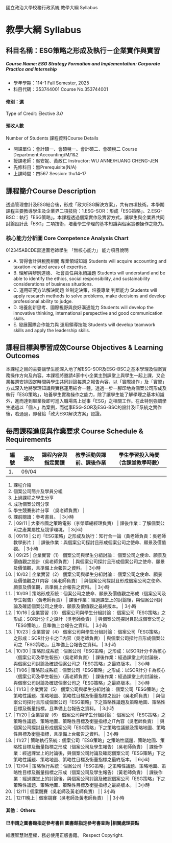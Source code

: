 國立政治大學校務行政系統 教學大綱 Syllabus
# 教學大綱 Syllabus
##  科目名稱：ESG策略之形成及執行－企業實作與實習
#####  Course Name: ESG Strategy Formation and Implementation: Corporate Practice and Internship
  * 學年學期：114-1 Fall Semester, 2025 
  * 科目代碼：353744001 Course No.353744001
#### 修別：選
Type of Credit: Elective 
_3.0_
#### 預收人數
Number of Students
課程資料Course Details
  * 開課單位：會計碩一、會碩稅一、會計碩二、會碩稅二 Course Department:Accounting/M/1&2 
  * 授課老師：吳安妮、黃政仁 Instructor: WU ANNE/HUANG CHENG-JEN 
  * 先修科目：無Prerequisite(N/A)
  * 上課時間：四567 Session: thu14-17
##  課程簡介Course Description
透過管理會計及ESG結合後，形成「政大ESG解決方案」，共有四項技術。本學期課程主要教導學生及企業界二項技術：1.ESG-SOR：形成「ESG策略」、2.ESG-BSC：執行「ESG策略」。本課程透過個案實作及實習方式，讓學生與企業界共同討論設計此「ESG」二項技術，培養學生學理的基本知識與個案實務操作之能力。
###  核心能力分析圖 Core Competence Analysis Chart
012345ABCDE雷達圖老師學生
「無核心能力」 
能力項目說明
  * A. 習得會計與稅務相關 專業領域知識 Students will acquire accounting and taxation-related areas of expertise.
  * B. 理解與辨別道德、 社會責任與永續議題 Students will understand and be able to identify the ethics, social responsibility, and sustainability considerations of business situations.
  * C. 運用研究方法解決問題 並制定決策，培養專業 判斷能力 Students will apply research methods to solve problems, make decisions and develop professional ability to judge.
  * D. 培養創新思考、國際視野與良好溝通能力 Students will develop the innovative thinking, international perspective and good communication skills.
  * E. 發展團隊合作能力與 運用領導技能 Students will develop teamwork skills and apply the leadership skills.
##  課程目標與學習成效Course Objectives & Learning Outcomes 
本課程之目的主要讓學生能深入地了解ESG-SOR及ESG-BSC之基本學理及個案實務操作方向及內容。本課程將邀請4家中小企業主到課堂上與學生一起上課，又企業每週安排固定時間與學生共同討論每週之報告內容，以「實際操作」及「實習」方式深入地將學理知識與實務運用結合一體，透過一步一腳印地為個案公司形成及執行「ESG策略」，培養學生實務操作之能力，除了讓學生能了解學理之基本知識外，進而達到畢業後即可進入職場馬上從事「ESG」之相關工作。在此特別強調學生透過以「個人」為案例，而從事ESG-SOR及ESG-BSC的設計及IT系統之實作後，若通過，即發給「政大ESG解決方案」認證。
##  每周課程進度與作業要求 Course Schedule & Requirements
編號 |  週次 |  課程內容與指定閱讀 |  教學活動與課前、課後作業 |  學生學習投入時間 （含課堂教學時數）  
---|---|---|---|---  
1. |  09/04 | 
  1. 課程介紹
  2. 個案公司簡介及學員分組
  3. 上過課程之學生分享
  4. 成功個案公司分享
  5. 學生競賽影片分享
（吳老師負責） | 
  1. 課前閱讀：參考書目。
|  3小時  
2. |  09/11 |  大秦帝國之策略電影（李榮華總經理負責） |  課後作業：了解個案公司之產業屬性及競爭環境。 |  3小時  
3. |  09/18 |  公司「ESG策略」之形成及執行：知行合一論（黃老師負責：吳老師教學影片 ） |  課後作業：與個案公司探討且形成個案公司之使命、願景及價值觀。 |  3小時  
4. |  09/25 |  企業實習（1） 個案公司與學生分組討論： 個案公司之使命、願景及價值觀之設計（吳老師負責） |  與個案公司探討且形成個案公司之使命、願景及價值觀，且準備上台報告之資料。 |  3小時  
5. |  10/02 |  企業實習（2） 個案公司與學生分組討論： 個案公司之使命、願景及價值觀之IT内容（吳老師負責） |  與個案公司探討且形成個案公司之使命、願景及價值觀，且準備上台報告之資料。 |  3小時  
6. |  10/09 |  策略形成系統：個案公司之使命、願景及價值觀之形成（個案公司及學生報告）（黃老師負責） |  課後作業：經過課堂上的討論後，與個案公司討論及確認個案公司之使命、願景及價值觀之最終版本。 |  3小時  
7. |  10/16 |  企業實習（3） 個案公司與學生分組討論： 個案公司「ESG策略」之形成：SOR計分卡之設計（吳老師負責） |  與個案公司探討且形成個案公司之「ESG策略」，且準備上台報告之資料。 |  3小時  
8. |  10/23 |  企業實習（4） 個案公司與學生分組討論： 個案公司「ESG策略」之形成：SOR計分卡之IT内容（吳老師負責） |  與個案公司探討且形成個案公司之「ESG策略」，且準備上台報告之資料。 |  3小時  
9. |  10/30 |  策略形成系統：個案公司「ESG策略」之形成：以SOR計分卡為核心（個案公司及學生報告）（吳老師負責） |  課後作業：經過課堂上的討論後，與個案公司討論及確認個案公司之「ESG策略」之最終版本。 |  3小時  
10. |  11/06 |  策略形成系統：個案公司「ESG策略」之形成：以SOR計分卡為核心（個案公司及學生報告）（黃老師負責） |  課後作業：經過課堂上的討論後，與個案公司討論及確認個案公司之「ESG策略」之最終版本。 |  3小時  
11. |  11/13 |  企業實習（5） 個案公司與學生分組討論： 個案公司「ESG策略」之策略性議題、策略地圖、策略性目標及衡量指標之設計（吳老師負責） |  與個案公司探討且形成個案公司「ESG策略」下之策略性議題及策略地圖、策略性目標及衡量指標，且準備上台報告之資料。 |  3小時  
12. |  11/20 |  企業實習（6） 個案公司與學生分組討論： 個案公司「ESG策略」之策略性議題、策略地圖、策略性目標及衡量指標之IT內容（吳老師負責） |  與個案公司探討且形成個案公司「ESG策略」下之策略性議題及策略地圖、策略性目標及衡量指標，且準備上台報告之資料。 |  3小時  
13. |  11/27 |  策略執行系統：個案公司「ESG策略」之策略性議題、策略地圖、策略性目標及衡量指標之形成（個案公司及學生報告）（吳老師負責） |  課後作業：經過課堂上的討論後，與個案公司討論及確認個案公司「ESG策略」下之策略性議題、策略地圖、策略性目標及衡量指標之最終版本。 |  6小時  
14. |  12/04 |  策略執行系統：個案公司「ESG策略」之策略性議題、策略地圖、策略性目標及衡量指標之形成（個案公司及學生報告）（黃老師負責） |  課後作業：經過課堂上的討論後，與個案公司討論及確認個案公司「ESG策略」下之策略性議題、策略地圖、策略性目標及衡量指標之最終版本。 |  3小時  
15. |  12/11 |  個案競賽（吳老師及黃老師負責） |  |  3小時  
16. |  12/11晚上 |  個案競賽（吳老師及黃老師負責） |  |  3小時  
####  其他： Others:
####  已申請之圖書館指定參考書目  圖書館指定參考書查詢 |相關處理要點
維護智慧財產權，務必使用正版書籍。 Respect Copyright.